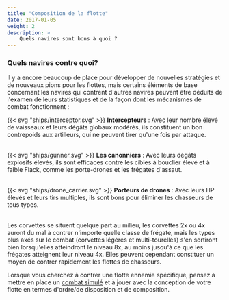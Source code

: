 ```yaml
---
title: "Composition de la flotte"
date: 2017-01-05
weight: 2
description: >
    Quels navires sont bons à quoi ?
---
```



### Quels navires contre quoi?
Il y a encore beaucoup de place pour développer de nouvelles stratégies et de nouveaux pions pour les flottes, mais certains éléments de base concernant les navires qui contrent d'autres navires peuvent être déduits de l'examen de leurs statistiques et de la façon dont les mécanismes de combat fonctionnent :

 {{< svg "ships/interceptor.svg" >}} **Intercepteurs** :
Avec leur nombre élevé de vaisseaux et leurs dégâts globaux modérés, ils constituent un bon contrepoids aux artilleurs, qui ne peuvent tirer qu'une fois par attaque.
</br></br>


{{< svg "ships/gunner.svg" >}} **Les canonniers** :
Avec leurs dégâts explosifs élevés, ils sont efficaces contre les cibles à bouclier élevé et à faible Flack, comme les porte-drones et les frégates d'assaut.
</br></br>


{{< svg "ships/drone_carrier.svg" >}} **Porteurs de drones** :
Avec leurs HP élevés et leurs tirs multiples, ils sont bons pour éliminer les chasseurs de tous types.
</br></br>


Les corvettes se situent quelque part au milieu, les corvettes 2x ou 4x auront du mal à contrer n'importe quelle classe de frégate, mais les types plus axés sur le combat (corvettes légères et multi-tourelles) s'en sortiront bien lorsqu'elles atteindront le niveau 8x, au moins jusqu'à ce que les frégates atteignent leur niveau 4x. Elles peuvent cependant constituer un moyen de contrer rapidement les flottes de chasseurs.

Lorsque vous cherchez à contrer une flotte ennemie spécifique, pensez à mettre en place un [combat simulé](https://rising-constellation.com/portal/fight-simulator) et à jouer avec la conception de votre flotte en termes d'ordre/de disposition et de composition.